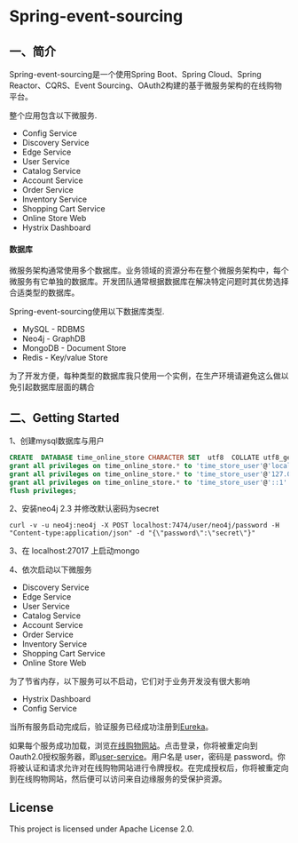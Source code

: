 # Spring-event-sourcing

## 一、简介

Spring-event-sourcing是一个使用Spring Boot、Spring Cloud、Spring Reactor、CQRS、Event Sourcing、OAuth2构建的基于微服务架构的在线购物平台。

整个应用包含以下微服务.
* Config Service
* Discovery Service
* Edge Service
* User Service
* Catalog Service
* Account Service
* Order Service
* Inventory Service
* Shopping Cart Service
* Online Store Web
* Hystrix Dashboard

#### 数据库
微服务架构通常使用多个数据库。业务领域的资源分布在整个微服务架构中，每个微服务有它单独的数据库。开发团队通常根据数据库在解决特定问题时其优势选择合适类型的数据库。

Spring-event-sourcing使用以下数据库类型.
* MySQL - RDBMS
* Neo4j - GraphDB
* MongoDB - Document Store
* Redis - Key/value Store

为了开发方便，每种类型的数据库我只使用一个实例，在生产环境请避免这么做以免引起数据库层面的耦合

## 二、Getting Started

1、创建mysql数据库与用户
``` sql
CREATE  DATABASE time_online_store CHARACTER SET  utf8  COLLATE utf8_general_ci;
grant all privileges on time_online_store.* to 'time_store_user'@'localhost' identified by '123456'; 
grant all privileges on time_online_store.* to 'time_store_user'@'127.0.0.1' identified by '123456'; 
grant all privileges on time_online_store.* to 'time_store_user'@'::1' identified by '123456'; 
flush privileges;
```

2、安装neo4j 2.3 并修改默认密码为secret
``` shell
curl -v -u neo4j:neo4j -X POST localhost:7474/user/neo4j/password -H "Content-type:application/json" -d "{\"password\":\"secret\"}"
```
3、在 localhost:27017 上启动mongo

4、依次启动以下微服务
* Discovery Service
* Edge Service
* User Service
* Catalog Service
* Account Service
* Order Service
* Inventory Service
* Shopping Cart Service
* Online Store Web

为了节省内存，以下服务可以不启动，它们对于业务开发没有很大影响
* Hystrix Dashboard
* Config Service

当所有服务启动完成后，验证服务已经成功注册到[Eureka](http://localhost:8761)。

如果每个服务成功加载，浏览[在线购物网站](http://localhost:8787)。点击登录，你将被重定向到Oauth2.0授权服务器，即[user-service](http://localhost:8181/auth/login)。用户名是 user，密码是 password。你将被认证和请求允许对在线购物网站进行令牌授权。在完成授权后，你将被重定向到在线购物网站，然后便可以访问来自边缘服务的受保护资源。

## License

This project is licensed under Apache License 2.0.